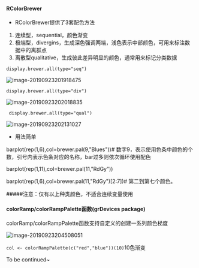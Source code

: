 #### RColorBrewer

* RColorBrewer提供了3套配色方法

1. 连续型，sequential，颜色渐变
2. 极端型，divergins，生成深色强调两端，浅色表示中部颜色，可用来标注数据中的离群点
3. 离散型qualitative，生成彼此差异明显的颜色，通常用来标记分类数据

`display.brewer.all(type="seq")`

![image-20190923201918475](https://tva1.sinaimg.cn/large/006y8mN6gy1g79pujnexhj310u0fi0ue.jpg)

`display.brewer.all(type="div")`

![image-20190923202018835](https://tva1.sinaimg.cn/large/006y8mN6gy1g79pvk1zl1j310s0g6t9q.jpg)

` display.brewer.all(type="qual")`

![image-20190923202131027](https://tva1.sinaimg.cn/large/006y8mN6gy1g79pwt1dthj31140fswfg.jpg)

* 用法简单

barplot(rep(1,6),col=brewer.pal(9,"Blues"))# 数字9，表示使用色条中颜色的个数，引号内表示色条对应的名称，bar过多则依次循环使用配色

barplot(rep(1,11),col=brewer.pal(11,"RdGy"))

barplot(rep(1,6),col=brewer.pal(11,"RdGy")[2:7])# 第二到第七个颜色。

#####注意：仅有以上种类颜色，不适合连续变量使用

#### colorRamp/colorRampPalette函数(grDevices package)

colorRamp/colorRampPalette函数支持自定义的创建一系列颜色梯度

![image-20190923204508051](https://tva1.sinaimg.cn/large/006y8mN6gy1g79qldpp7ej313q0nctda.jpg)

`col <- colorRampPalette(c("red","blue"))(10)`10色渐变

To be continued~













